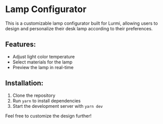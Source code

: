 # Lamp Configurator

This is a customizable lamp configurator built for Lurmi, allowing users to design and personalize their desk lamp according to their preferences.

## Features:

- Adjust light color temperature
- Select materials for the lamp
- Preview the lamp in real-time

## Installation:

1. Clone the repository
2. Run `yarn` to install dependencies
3. Start the development server with `yarn dev`

Feel free to customize the design further!
